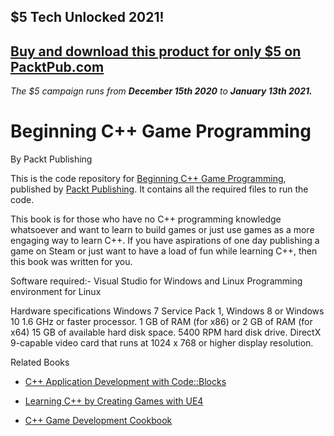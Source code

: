 ## $5 Tech Unlocked 2021!
[Buy and download this product for only $5 on PacktPub.com](https://www.packtpub.com/)
-----
*The $5 campaign         runs from __December 15th 2020__ to __January 13th 2021.__*

# Beginning C++ Game Programming
By Packt Publishing



This is the code repository for [Beginning C++ Game Programming](https://www.packtpub.com/game-development/beginning-c-game-programming), published by [Packt Publishing](https://www.packtpub.com/). It contains all the required files to run the code.



This book is for those who have no C++ programming knowledge whatsoever and want to learn to build games or just use games as a more engaging way to learn C++. If you have aspirations of one day publishing a game on Steam or just want to have a load of fun while learning C++, then this book was written for you.

Software required:-
Visual Studio for Windows and
Linux Programming environment for Linux 

Hardware specifications
Windows 7 Service Pack 1, Windows 8 or Windows 10
1.6 GHz or faster processor.
1 GB of RAM (for x86) or 2 GB of RAM (for x64)
15 GB of available hard disk space.
5400 RPM hard disk drive.
DirectX 9-capable video card that runs at 1024 x 768 or higher display resolution.


Related Books



* [C++ Application Development with Code::Blocks](https://www.packtpub.com/application-development/c-application-development-codeblocks?utm_source=GitHub&utm_medium=Repo&utm_campaign=9781783283415&utm_source=GitHub&utm_medium=Repository&utm_campaign=9781783283415)


* [Learning C++ by Creating Games with UE4](https://www.packtpub.com/game-development/learning-c-creating-games-ue4?utm_source=GitHub&utm_medium=Repo&utm_campaign=9781784396572&utm_source=GituHub&utm_medium=Repository&utm_campaign=9781784396572)

* [C++ Game Development Cookbook](https://www.packtpub.com/game-development/c-game-development-cookbook?utm_source=GitHub&utm_medium=Reopsitory&utm_campaign=9781785882722)
